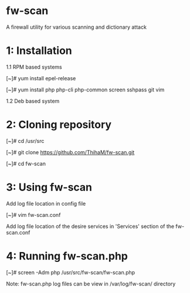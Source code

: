 # fw-scan
A firewall utility for various scanning and dictionary attack

# 1: Installation

1.1 RPM based systems

[~]# yum install epel-release

[~]# yum install php php-cli php-common screen sshpass git vim

1.2 Deb based system

# 2: Cloning repository

[~]# cd /usr/src

[~]# git clone https://github.com/ThihaM/fw-scan.git

[~]# cd fw-scan

# 3: Using fw-scan

Add log file location in config file

[~]# vim fw-scan.conf

Add log file location of the desire services in 'Services' section of the fw-scan.conf

# 4: Running fw-scan.php

[~]# screen -Adm php /usr/src/fw-scan/fw-scan.php

Note: fw-scan.php log files can be view in /var/log/fw-scan/ directory
